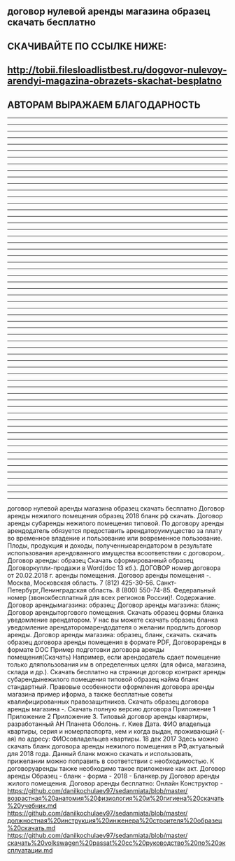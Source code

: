 договор нулевой аренды магазина образец скачать бесплатно
--------------------------------------------------
СКАЧИВАЙТЕ ПО ССЫЛКЕ НИЖЕ:
--------------------------------------------------
http://tobii.filesloadlistbest.ru/dogovor-nulevoy-arendyi-magazina-obrazets-skachat-besplatno
--------------------------------------------------
АВТОРАМ ВЫРАЖАЕМ БЛАГОДАРНОСТЬ
--------------------------------------------------
--------------------------------------------------
--------------------------------------------------
--------------------------------------------------
--------------------------------------------------
--------------------------------------------------
--------------------------------------------------
--------------------------------------------------
--------------------------------------------------
--------------------------------------------------
--------------------------------------------------
--------------------------------------------------
--------------------------------------------------
--------------------------------------------------
--------------------------------------------------
--------------------------------------------------
--------------------------------------------------
--------------------------------------------------
--------------------------------------------------
--------------------------------------------------
--------------------------------------------------
--------------------------------------------------
--------------------------------------------------
--------------------------------------------------
--------------------------------------------------
--------------------------------------------------
--------------------------------------------------
--------------------------------------------------
--------------------------------------------------
--------------------------------------------------
--------------------------------------------------
--------------------------------------------------
--------------------------------------------------
--------------------------------------------------
--------------------------------------------------
--------------------------------------------------
--------------------------------------------------
--------------------------------------------------
--------------------------------------------------
--------------------------------------------------
--------------------------------------------------
--------------------------------------------------
--------------------------------------------------
--------------------------------------------------
--------------------------------------------------
--------------------------------------------------
--------------------------------------------------
--------------------------------------------------
--------------------------------------------------
--------------------------------------------------
--------------------------------------------------
--------------------------------------------------
--------------------------------------------------
--------------------------------------------------
--------------------------------------------------
--------------------------------------------------
--------------------------------------------------
--------------------------------------------------
--------------------------------------------------
--------------------------------------------------
договор нулевой аренды магазина образец скачать бесплатно Договор аренды нежилого помещения образец 2018 бланк рф  скачать. Договор аренды субаренды нежилого помещения типовой. По договору аренды арендодатель обязуется предоставить арендаторуимущество за плату во временное владение и пользование или вовременное пользование. Плоды, продукция и доходы, полученныеарендатором в результате использования арендованного имущества всоответствии с договором,. Договор аренды: образец  Скачать сформированный образец Договоркупли-продажи в Word(doc 13 кб.). ДОГОВОР номер договора от 20.02.2018 г. аренды помещения. Договор аренды помещения -. Москва, Московская область. 7 (812) 425-30-56. Санкт-Петербург,Ленинградская область. 8 (800) 550-74-85. Федеральный номер (звонокбесплатный для всех регионов России)!. Содержание. Договор арендымагазина: образец; Договор аренды магазина: бланк; Договор арендыторгового помещения. Скачать образец формы бланка уведомление арендатором. У нас вы можете скачать образец бланка уведомление арендаторомарендодателя о желании продлить договор аренды.
Договор аренды магазина: образец, бланк, скачать. скачать образец договора аренды помещения в формате PDF, Договораренды  в формате DOC  Пример подготовки договора аренды помещения(Скачать)  Например, если арендодатель сдает помещение только дляпользования им в определенных целях (для офиса, магазина, склада и др.). Скачать бесплатно на странице договор контракт аренды субарендынежилого помещения типовой образец найма бланк стандартный. Правовые особенности оформления договора аренды магазина пример иформа, а также бесплатные советы квалифицированных правозащитников. Скачать образец договора аренды магазина -. Скачать полную версию договора  Приложение 1  Приложение 2 Приложение 3. Типовый договор аренды квартиры, разработанный АН Планета Оболонь. г. Киев Дата. ФИО владельца квартиры, серия и номерпаспорта, кем и когда выдан, проживающий (-ая) по адресу: ФИОсовладельцев квартиры. 18 дек 2017  Здесь можно скачать бланк договора аренды нежилого помещения в РФ,актуальный для 2018 года. Данный бланк можно скачать и использовать, прижелании можно поправить в соответствии с необходимостью. К договоруаренды также необходимо такое приложение как акт. Договор аренды  Образец - бланк - форма - 2018 - Бланкер.ру
Договор аренды жилого помещения. Договор аренды бесплатно: Онлайн Конструктор -
https://github.com/danilkochulaev97/sedanmiata/blob/master/возрастная%20анатомия%20физиология%20и%20гигиена%20скачать%20учебник.md
https://github.com/danilkochulaev97/sedanmiata/blob/master/должностная%20инструкция%20инженера%20строителя%20образец%20скачать.md
https://github.com/danilkochulaev97/sedanmiata/blob/master/скачать%20volkswagen%20passat%20cc%20руководство%20по%20эксплуатации.md